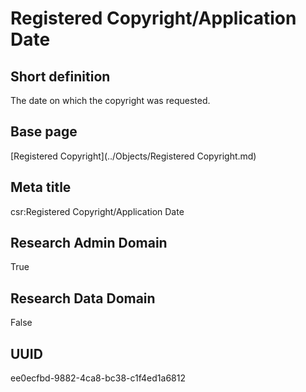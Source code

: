 # Registered Copyright/Application Date
## Short definition
The date on which the copyright was requested.
## Base page
[Registered Copyright](../Objects/Registered Copyright.md)
## Meta title
csr:Registered Copyright/Application Date
## Research Admin Domain
True
## Research Data Domain
False
## UUID
ee0ecfbd-9882-4ca8-bc38-c1f4ed1a6812

